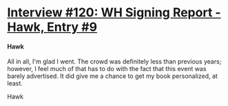 # [Interview #120: WH Signing Report - Hawk, Entry #9](https://www.theoryland.com/intvmain.php?i=120#9)

#### Hawk

All in all, I'm glad I went. The crowd was definitely less than previous years; however, I feel much of that has to do with the fact that this event was barely advertised. It did give me a chance to get my book personalized, at least.

Hawk

